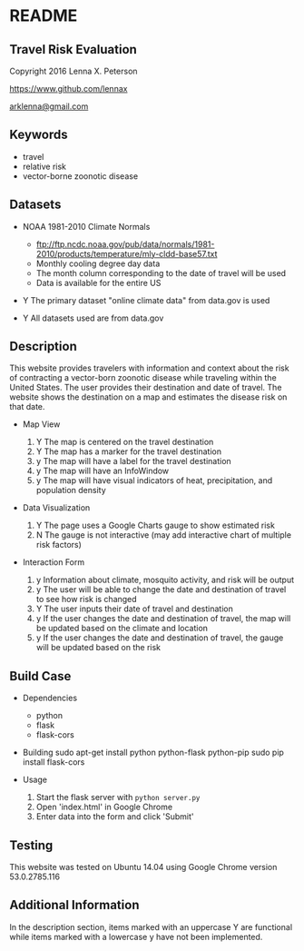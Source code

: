 README
======

Travel Risk Evaluation
----------------------

Copyright 2016 Lenna X. Peterson

https://www.github.com/lennax

arklenna@gmail.com

Keywords
--------
* travel
* relative risk
* vector-borne zoonotic disease

Datasets
--------
* NOAA 1981-2010 Climate Normals 
    - ftp://ftp.ncdc.noaa.gov/pub/data/normals/1981-2010/products/temperature/mly-cldd-base57.txt
    - Monthly cooling degree day data
    - The month column corresponding to the date of travel will be used
    - Data is available for the entire US

* Y The primary dataset "online climate data" from data.gov is used

* Y All datasets used are from data.gov

Description
-----------
This website provides travelers with information and context about the risk of contracting a vector-born zoonotic disease while traveling within the United States.
The user provides their destination and date of travel.
The website shows the destination on a map and estimates the disease risk on that date.
<!--The website will use data in the following ways:-->

<!--* Weather data from *Open Climate* will be used to estimate mosquito population; mosquito population has a positive correlation with risk-->
<!--* Population density of the area from *Data.gov* has a positive correlation with risk-->
<!--* Statistics about vector-born zoonotic diseases from *Data.gov* will be used to list possible infections in the area-->

* Map View
    1. Y The map is centered on the travel destination
    2. Y The map has a marker for the travel destination
    3. y The map will have a label for the travel destination
    4. y The map will have an InfoWindow
    5. y The map will have visual indicators of heat, precipitation, and population density

* Data Visualization
    1. Y The page uses a Google Charts gauge to show estimated risk
    2. N The gauge is not interactive (may add interactive chart of multiple risk factors)

* Interaction Form
    1. y Information about climate, mosquito activity, and risk will be output
    2. y The user will be able to change the date and destination of travel to see how risk is changed
    3. Y The user inputs their date of travel and destination
    4. y If the user changes the date and destination of travel, the map will be updated based on the climate and location
    5. y If the user changes the date and destination of travel, the gauge will be updated based on the risk

Build Case
----------
* Dependencies
    - python
    - flask
    - flask-cors

* Building
    sudo apt-get install python python-flask python-pip
    sudo pip install flask-cors

* Usage
    1. Start the flask server with `python server.py`
    2. Open 'index.html' in Google Chrome
    3. Enter data into the form and click 'Submit'

Testing
-------
This website was tested on Ubuntu 14.04 using Google Chrome version 53.0.2785.116

Additional Information
----------------------
In the description section, items marked with an uppercase Y are functional while items marked with a lowercase y have not been implemented.
